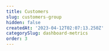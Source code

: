 ```yaml
---
title: Customers
slug: customers-group
hidden: false
createdAt: '2023-04-12T02:07:13.250Z'
categorySlug: dashboard-metrics
order: 3
---
```

